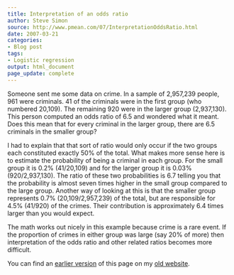 ```yaml
---
title: Interpretation of an odds ratio
author: Steve Simon
source: http://www.pmean.com/07/InterpretationOddsRatio.html
date: 2007-03-21
categories:
- Blog post
tags:
- Logistic regression
output: html_document
page_update: complete
---
```


Someone sent me some data on crime. In a sample of 2,957,239 people, 961 were criminals. 41 of the criminals were in the first group (who numbered 20,109). The remaining 920 were in the larger group (2,937,130). This person computed an odds ratio of 6.5 and wondered what it meant. Does this mean that for every criminal in the larger group, there are 6.5 criminals in the smaller group?

I had to explain that that sort of ratio would only occur if the two groups each constituted exactly 50% of the total. What makes more sense here is to estimate the probability of being a criminal in each group. For the small group it is 0.2% (41/20,109) and for the larger group it is 0.03% (920/2,937,130). The ratio of these two probabilities is 6.7 telling you that the probability is almost seven times higher in the small group compared to the large group. Another way of looking at this is that the smaller group represents 0.7% (20,109/2,957,239) of the total, but are responsible for 4.5% (41/920) of the crimes. Their contribution is approximately 6.4 times larger than you would expect.

The math works out nicely in this example because crime is a rare event. If the proportion of crimes in either group was large (say 20% of more) then interpretation of the odds ratio and other related ratios becomes more difficult.

You can find an [earlier version][sim1] of this page on my [old website][sim2].

[sim1]: http://www.pmean.com/07/InterpretationOddsRatio.html
[sim2]: http://www.pmean.com
